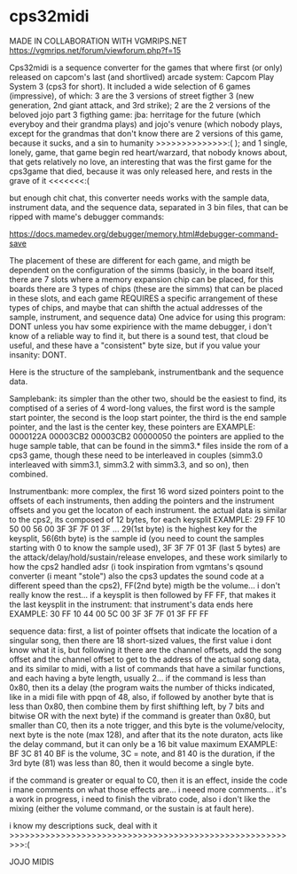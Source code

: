 # cps32midi
MADE IN COLLABORATION WITH VGMRIPS.NET https://vgmrips.net/forum/viewforum.php?f=15

Cps32midi is a sequence converter for the games that where first (or only) released on capcom's last (and shortlived) arcade system:
Capcom Play System 3 (cps3 for short).
It included a wide selection of 6 games (impressive), of which:
3 are the 3 versions of street figther 3 (new generation, 2nd giant attack, and 3rd strike);
2 are the 2 versions of the beloved jojo part 3 figthing game: 
         jba: herritage for the future (which everyboy and their grandma plays)
         and jojo's venure (which nobody plays, except for the grandmas that don't know there are 2 versions of this game, because it sucks, 
         and a sin to humanity >>>>>>>>>>>>>>:(    );
and 1 single, lonely, game, that game begin red heart/warzard, that nobody knows about, that gets relatively no love, an interesting that was the first game for the cps3game that died, because it was only released here, and rests in the grave of it <<<<<<<:(

but enough chit chat, this converter needs works with the sample data, instrument data, and the sequence data, separated in 3 bin files, that can be ripped with mame's debugger commands:

https://docs.mamedev.org/debugger/memory.html#debugger-command-save

The placement of these are different for each game, and migth be dependent on the configuration of the simms (basicly, in the board itself, there are 7 slots where a memory expansion chip can be placed, for this boards there are 3 types of chips (these are the simms) that can be placed in these slots, and each game REQUIRES a specific arrangement of these types of chips, and maybe that can shifth the actual addresses of the sample, instrument, and sequence data)
One advice for using this program: DONT
unless you hav some expirience with the mame debugger, i don't know of a reliable way to find it, but there is a sound test, that cloud be useful, and these have a "consistent" byte size, but if you value your insanity: DONT.

Here is the structure of the samplebank, instrumentbank and the sequence data.

Samplebank:
its simpler than the other two, should be the easiest to find, its comptised of a series of 4 word-long values,
the first word is the sample start pointer, the second is the loop start pointer, the third is the end sample pointer, and the last is the center key, these pointers are 
EXAMPLE: 0000122A 00003CB2 00003CB2 00000050
the pointers are applied to the huge sample table, that can be found in the simm3.* files inside the rom of a cps3 game, though these need to be interleaved in couples (simm3.0 interleaved with simm3.1, simm3.2 with simm3.3, and so on), then combined.

Instrumentbank:
more complex, the first 16 word sized pointers point to the offsets of each instruments, then adding the pointers and the instrument offsets and you get the locaton of each instrument.
the actual data is similar to the cps2, its composed of 12 bytes, for each keysplit
EXAMPLE: 29 FF 10 50 00 56 00 3F 3F 7F 01 3F ...
29(1st byte) is the highest key for the keysplit, 56(6th byte) is the sample id (you need to count the samples starting with 0 to know the sample used), 3F 3F 7F 01 3F (last 5 bytes) are the attack/delay/hold/sustain/release envelopes, and these work similarly to how the cps2 handled adsr (i took inspiration from vgmtans's qsound converter (i meant "stole") also the cps3 updates the sound code at a different speed than the cps2), FF(2nd byte) migth be the volume... i don't really know the rest...
if a keysplit is then followed by FF FF, that makes it the last keysplit in the instrument: that instrument's data ends here
EXAMPLE: 30 FF 10 44 00 5C 00 3F 3F 7F 01 3F FF FF

sequence data:
first, a list of pointer offsets that indicate the location of a singular song, then there are 18 short-sized values, the first value i dont know what it is, but following it there are the channel offsets, add the song offset and the channel offset to get to the address of the actual song data, and its similar to midi, with a list of commands that have a similar functions, and each having a byte length, usually 2...
if the command is less than 0x80, then its a delay (the program waits the number of thicks indicated, like in a midi file with ppqn of 48, also, if followed by another byte that is less than 0x80, then combine them by first shifthing left, by 7 bits and bitwise OR with the next byte)
if the command is greater than 0x80, but smaller than C0, then its a note trigger, and this byte is the volume/velocity, next byte is the note (max 128), and after that its the note duraton, acts like the delay command, but it can only be a 16 bit value maximum
EXAMPLE: BF 3C 81 40
BF is the volume, 3C = note, and 81 40 is the duration, if the 3rd byte (81) was less than 80,  then it would become a single byte.

if the command is greater or equal to C0, then it is an effect, inside the code i mane comments on what those effects are...
i neeed more comments...
it's a work in progress, i need to finish the vibrato code, also i don't like the mixing (either the volume command, or the sustain is at fault here).

i know my descriptions suck, 
deal  with it >>>>>>>>>>>>>>>>>>>>>>>>>>>>>>>>>>>>>>>>>>>>>>>>>>>>>>>>>:(

JOJO MIDIS
